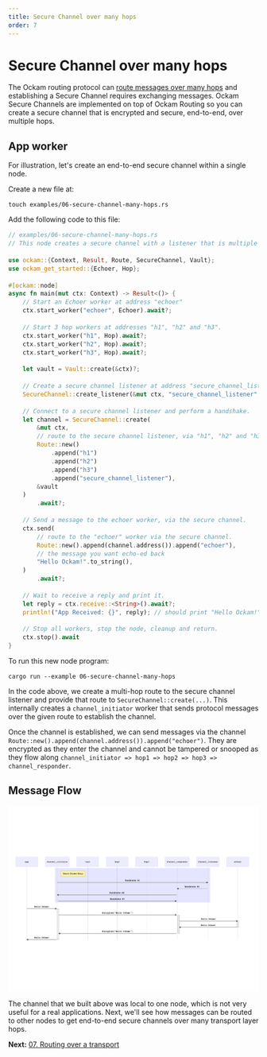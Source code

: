 ```yaml
---
title: Secure Channel over many hops
order: 7
---
```


# Secure Channel over many hops

The Ockam routing protocol can [route messages over many hops](/learn/how-to-guides/rust/04-routing-many-hops)
and establishing a Secure Channel requires exchanging messages. Ockam Secure Channels
are implemented on top of Ockam Routing so you can create a secure channel that is encrypted
and secure, end-to-end, over multiple hops.

## App worker

For illustration, let's create an end-to-end secure channel within a single node.

Create a new file at:

```
touch examples/06-secure-channel-many-hops.rs
```

Add the following code to this file:

```rust
// examples/06-secure-channel-many-hops.rs
// This node creates a secure channel with a listener that is multiple hops away.

use ockam::{Context, Result, Route, SecureChannel, Vault};
use ockam_get_started::{Echoer, Hop};

#[ockam::node]
async fn main(mut ctx: Context) -> Result<()> {
    // Start an Echoer worker at address "echoer"
    ctx.start_worker("echoer", Echoer).await?;

    // Start 3 hop workers at addresses "h1", "h2" and "h3".
    ctx.start_worker("h1", Hop).await?;
    ctx.start_worker("h2", Hop).await?;
    ctx.start_worker("h3", Hop).await?;

    let vault = Vault::create(&ctx)?;

    // Create a secure channel listener at address "secure_channel_listener"
    SecureChannel::create_listener(&mut ctx, "secure_channel_listener", &vault).await?;

    // Connect to a secure channel listener and perform a handshake.
    let channel = SecureChannel::create(
        &mut ctx,
        // route to the secure channel listener, via "h1", "h2" and "h3"
        Route::new()
            .append("h1")
            .append("h2")
            .append("h3")
            .append("secure_channel_listener"),
        &vault
    )
        .await?;

    // Send a message to the echoer worker, via the secure channel.
    ctx.send(
        // route to the "echoer" worker via the secure channel.
        Route::new().append(channel.address()).append("echoer"),
        // the message you want echo-ed back
        "Hello Ockam!".to_string(),
    )
        .await?;

    // Wait to receive a reply and print it.
    let reply = ctx.receive::<String>().await?;
    println!("App Received: {}", reply); // should print "Hello Ockam!"

    // Stop all workers, stop the node, cleanup and return.
    ctx.stop().await
}

```

To run this new node program:

```
cargo run --example 06-secure-channel-many-hops
```

In the code above, we create a multi-hop route to the secure channel listener
and provide that route to `SecureChannel::create(...)`. This internally creates
a `channel_initiator` worker that sends protocol messages over the given
route to establish the channel.

Once the channel is established, we can send messages via the channel `Route::new().append(channel.address()).append("echoer")`. They are encrypted as
they enter the channel and cannot be tampered or snooped as they flow along
`channel_initiator => hop1 => hop2 => hop3 => channel_responder`.

## Message Flow

![Message Flow Sequence Diagram](sequence.png)

The channel that we built above was local to one node, which is not very
useful for a real applications. Next, we'll see how messages can be routed to other
nodes to get end-to-end secure channels over many transport layer hops.

<span><b>Next:</b> <a href="/learn/how-to-guides/rust/07-routing-over-transport">07. Routing over a transport</a>
</span>
